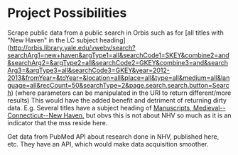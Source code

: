 Project Possibilities
=============

Scrape public data from a public search in Orbis such as for [all titles with "New Haven" in the LC subject heading] (http://orbis.library.yale.edu/vwebv/search?searchArg1=new+haven&argType1=all&searchCode1=SKEY&combine2=and&searchArg2=&argType2=all&searchCode2=GKEY&combine3=and&searchArg3=&argType3=all&searchCode3=GKEY&year=2012-2013&fromYear=&toYear=&location=all&place=all&type=all&medium=all&language=all&recCount=50&searchType=2&page.search.search.button=Search)
(where parameters can be manipulated in the URI to return different/more results)
This would have the added benefit and detriment of returning dirty data. E.g. Several titles have a subject heading of [Manuscripts, Medieval--Connecticut--New Haven.](http://orbis.library.yale.edu/vwebv/search?searchArg=Manuscripts,%20Medieval--Connecticut--New%20Haven.&searchCode=SUBJ%2B&searchType=3) but obvs this is not about NHV so much as it is an indicator that the mss reside here.


Get data from PubMed API about research done in NHV, published here, etc. They have an API, which would make data acquisition smoother.